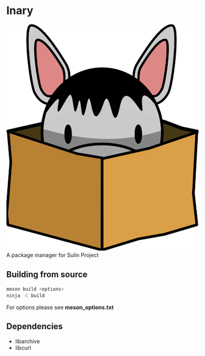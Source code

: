 # Inary
![ymp logo](data/application-x-ymp.svg)
A package manager for Sulin Project

## Building from source

```bash
meson build <options>
ninja -C build
```

For options please see **meson_options.txt**

## Dependencies
* libarchive
* libcurl
